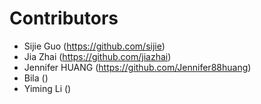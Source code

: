# Contributors
- Sijie Guo (https://github.com/sijie)
- Jia Zhai (https://github.com/jiazhai)
- Jennifer HUANG (https://github.com/Jennifer88huang)
- Bila ()
- Yiming Li ()
